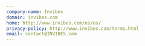 ```yaml
---
company-name: Invibes
domain: invibes.com
home: http://www.invibes.com/us/us/
privacy-policy: http://www.invibes.com/terms.html
email: contact@INVIBES.com
---
```




